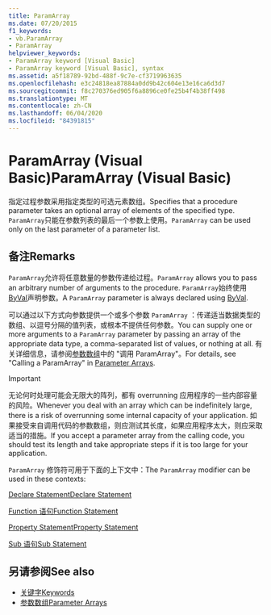 ```yaml
---
title: ParamArray
ms.date: 07/20/2015
f1_keywords:
- vb.ParamArray
- ParamArray
helpviewer_keywords:
- ParamArray keyword [Visual Basic]
- ParamArray keyword [Visual Basic], syntax
ms.assetid: a5f18789-92bd-488f-9c7e-cf3719963635
ms.openlocfilehash: e3c24818ea87884a0dd9b42c604e13e16ca6d3d7
ms.sourcegitcommit: f8c270376ed905f6a8896ce0fe25b4f4b38ff498
ms.translationtype: MT
ms.contentlocale: zh-CN
ms.lasthandoff: 06/04/2020
ms.locfileid: "84391815"
---
```

# <a name="paramarray-visual-basic"></a><span data-ttu-id="09443-102">ParamArray (Visual Basic)</span><span class="sxs-lookup"><span data-stu-id="09443-102">ParamArray (Visual Basic)</span></span>
<span data-ttu-id="09443-103">指定过程参数采用指定类型的可选元素数组。</span><span class="sxs-lookup"><span data-stu-id="09443-103">Specifies that a procedure parameter takes an optional array of elements of the specified type.</span></span> <span data-ttu-id="09443-104">`ParamArray`只能在参数列表的最后一个参数上使用。</span><span class="sxs-lookup"><span data-stu-id="09443-104">`ParamArray` can be used only on the last parameter of a parameter list.</span></span>  
  
## <a name="remarks"></a><span data-ttu-id="09443-105">备注</span><span class="sxs-lookup"><span data-stu-id="09443-105">Remarks</span></span>  
 <span data-ttu-id="09443-106">`ParamArray`允许将任意数量的参数传递给过程。</span><span class="sxs-lookup"><span data-stu-id="09443-106">`ParamArray` allows you to pass an arbitrary number of arguments to the procedure.</span></span> <span data-ttu-id="09443-107">`ParamArray`始终使用[ByVal](byval.md)声明参数。</span><span class="sxs-lookup"><span data-stu-id="09443-107">A `ParamArray` parameter is always declared using [ByVal](byval.md).</span></span>  
  
 <span data-ttu-id="09443-108">可以通过以下方式向参数提供一个或多个参数 `ParamArray` ：传递适当数据类型的数组、以逗号分隔的值列表，或根本不提供任何参数。</span><span class="sxs-lookup"><span data-stu-id="09443-108">You can supply one or more arguments to a `ParamArray` parameter by passing an array of the appropriate data type, a comma-separated list of values, or nothing at all.</span></span> <span data-ttu-id="09443-109">有关详细信息，请参阅[参数数组](../../programming-guide/language-features/procedures/parameter-arrays.md)中的 "调用 ParamArray"。</span><span class="sxs-lookup"><span data-stu-id="09443-109">For details, see "Calling a ParamArray" in [Parameter Arrays](../../programming-guide/language-features/procedures/parameter-arrays.md).</span></span>  
  
> [!IMPORTANT]
> <span data-ttu-id="09443-110">无论何时处理可能会无限大的阵列，都有 overrunning 应用程序的一些内部容量的风险。</span><span class="sxs-lookup"><span data-stu-id="09443-110">Whenever you deal with an array which can be indefinitely large, there is a risk of overrunning some internal capacity of your application.</span></span> <span data-ttu-id="09443-111">如果接受来自调用代码的参数数组，则应测试其长度，如果应用程序太大，则应采取适当的措施。</span><span class="sxs-lookup"><span data-stu-id="09443-111">If you accept a parameter array from the calling code, you should test its length and take appropriate steps if it is too large for your application.</span></span>  
  
 <span data-ttu-id="09443-112">`ParamArray` 修饰符可用于下面的上下文中：</span><span class="sxs-lookup"><span data-stu-id="09443-112">The `ParamArray` modifier can be used in these contexts:</span></span>  
  
 [<span data-ttu-id="09443-113">Declare Statement</span><span class="sxs-lookup"><span data-stu-id="09443-113">Declare Statement</span></span>](../statements/declare-statement.md)  
  
 [<span data-ttu-id="09443-114">Function 语句</span><span class="sxs-lookup"><span data-stu-id="09443-114">Function Statement</span></span>](../statements/function-statement.md)  
  
 [<span data-ttu-id="09443-115">Property Statement</span><span class="sxs-lookup"><span data-stu-id="09443-115">Property Statement</span></span>](../statements/property-statement.md)  
  
 [<span data-ttu-id="09443-116">Sub 语句</span><span class="sxs-lookup"><span data-stu-id="09443-116">Sub Statement</span></span>](../statements/sub-statement.md)  
  
## <a name="see-also"></a><span data-ttu-id="09443-117">另请参阅</span><span class="sxs-lookup"><span data-stu-id="09443-117">See also</span></span>

- [<span data-ttu-id="09443-118">关键字</span><span class="sxs-lookup"><span data-stu-id="09443-118">Keywords</span></span>](../keywords/index.md)
- [<span data-ttu-id="09443-119">参数数组</span><span class="sxs-lookup"><span data-stu-id="09443-119">Parameter Arrays</span></span>](../../programming-guide/language-features/procedures/parameter-arrays.md)
